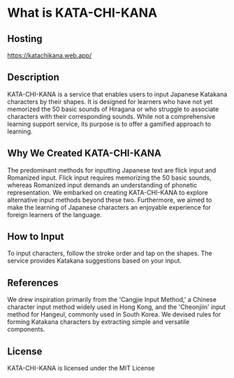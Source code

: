 # What is KATA-CHI-KANA

## Hosting

https://katachikana.web.app/

## Description

KATA-CHI-KANA is a service that enables users to input Japanese Katakana characters by their shapes.
It is designed for learners who have not yet memorized the 50 basic sounds of Hiragana or who struggle to associate characters with their corresponding sounds.
While not a comprehensive learning support service, its purpose is to offer a gamified approach to learning.

## Why We Created KATA-CHI-KANA

The predominant methods for inputting Japanese text are flick input and Romanized input.
Flick input requires memorizing the 50 basic sounds, whereas Romanized input demands an understanding of phonetic representation.
We embarked on creating KATA-CHI-KANA to explore alternative input methods beyond these two.
Furthermore, we aimed to make the learning of Japanese characters an enjoyable experience for foreign learners of the language.

## How to Input

To input characters, follow the stroke order and tap on the shapes.
The service provides Katakana suggestions based on your input.

## References

We drew inspiration primarily from the 'Cangjie Input Method,' a Chinese character input method widely used in Hong Kong, and the 'Cheonjiin' input method for Hangeul, commonly used in South Korea.
We devised rules for forming Katakana characters by extracting simple and versatile components.

## License

KATA-CHI-KANA is licensed under the MIT License
